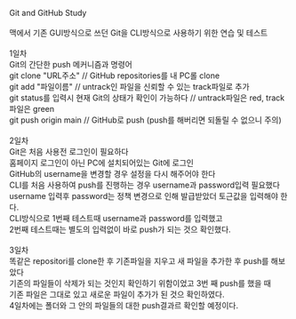 Git and GitHub Study<br>
<br>
맥에서 기존 GUI방식으로 쓰던 Git을 CLI방식으로 사용하기 위한 연습 및 테스트<br>
<br>
1일차<br>
Git의 간단한 push 메커니즘과 명령어<br>
git clone "URL주소" // GitHub repositories를 내 PC롤 clone<br>
git add "파일이름" // untrack인 파일을 신뢰할 수 있는 track파일로 추가<br>
git status를 입력시 현재 Git의 상태가 확인이 가능하다 // untrack파일은 red, track파일은 green<br>
git push origin main // GitHub로 push (push를 해버리면 되돌릴 수 없으니 주의)<br>
<br>
2일차<br>
Git은 처음 사용전 로그인이 필요하다<br>
홈페이지 로그인이 아닌 PC에 설치되어있는 Git에 로그인<br>
GitHub의 username을 변경할 경우 설정을 다시 해주어야 한다<br>
CLI를 처음 사용하여 push를 진행하는 경우 username과 password입력 필요했다<br>
username 입력후 password는 정책 변경으로 인해 발급받았더 토근값을 입력해야 한다.<br>
CLI방식으로 1번째 테스트때 username과 password를 입력했고<br>
2번째 테스트때는 별도의 입력없이 바로 push가 되는 것으 확인했다.<br>
<br>
3일차 <br>
똑같은 repositori를 clone한 후 기존파일을 지우고 새 파일을 추가한 후 push를 해보았다<br>
기존의 파일들이 삭제가 되는 것인지 확인하기 위함이었고 3번 째 push를 했을 때<br>
기존 파일은 그대로 있고 새로운 파일이 추가가 된 것으 확인하였다.<br>
4일차에는 폴더와 그 안의 파일들의 대한 push결과르 확인할 예정이다.<br>

